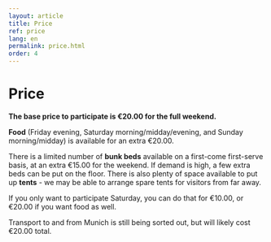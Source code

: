 ```yaml
---
layout: article
title: Price
ref: price
lang: en
permalink: price.html
order: 4
---
```


# Price

**The base price to participate is €20.00 for the full weekend.**

**Food** (Friday evening, Saturday morning/midday/evening, and Sunday morning/midday) is available for an extra €20.00.

There is a limited number of **bunk beds** available on a first-come first-serve basis, at an extra €15.00 for the weekend. If demand is high, a few extra beds can be put on the floor. There is also plenty of space available to put up **tents** - we may be able to arrange spare tents for visitors from far away.

If you only want to participate Saturday, you can do that for €10.00, or €20.00 if you want food as well.

Transport to and from Munich is still being sorted out, but will likely cost €20.00 total.
